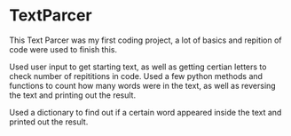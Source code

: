# TextParcer
This Text Parcer was my first coding project, a lot of basics and repition of code were used to finish this.

Used user input to get starting text, as well as getting certian letters to check number of repititions in code.
Used a few python methods and functions to count how many words were in the text, as well as reversing the text and printing out the result.

Used a dictionary to find out if a certain word appeared inside the text and printed out the result.
